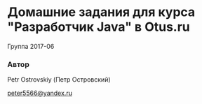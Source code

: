 # Домашние задания для курса "Разработчик Java" в Otus.ru

Группа 2017-06

### Автор 
Petr Ostrovskiy (Петр Островский)

peter5566@yandex.ru
